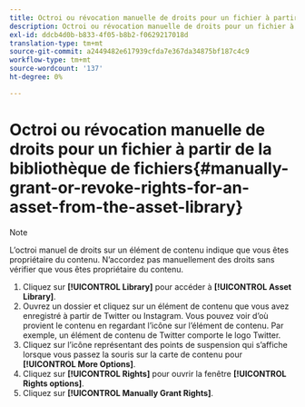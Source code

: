 ```yaml
---
title: Octroi ou révocation manuelle de droits pour un fichier à partir de la bibliothèque de fichiers
description: Octroi ou révocation manuelle de droits pour un fichier à partir de la bibliothèque de fichiers
exl-id: ddcb4d0b-b833-4f05-b8b2-f0629217018d
translation-type: tm+mt
source-git-commit: a2449482e617939cfda7e367da34875bf187c4c9
workflow-type: tm+mt
source-wordcount: '137'
ht-degree: 0%

---
```


# Octroi ou révocation manuelle de droits pour un fichier à partir de la bibliothèque de fichiers{#manually-grant-or-revoke-rights-for-an-asset-from-the-asset-library}

>[!NOTE]
>
>L’octroi manuel de droits sur un élément de contenu indique que vous êtes propriétaire du contenu. N’accordez pas manuellement des droits sans vérifier que vous êtes propriétaire du contenu.

1. Cliquez sur **[!UICONTROL Library]** pour accéder à **[!UICONTROL Asset Library]**.
1. Ouvrez un dossier et cliquez sur un élément de contenu que vous avez enregistré à partir de Twitter ou Instagram. Vous pouvez voir d’où provient le contenu en regardant l’icône sur l’élément de contenu. Par exemple, un élément de contenu de Twitter comporte le logo Twitter.
1. Cliquez sur l’icône représentant des points de suspension qui s’affiche lorsque vous passez la souris sur la carte de contenu pour **[!UICONTROL More Options]**.
1. Cliquez sur **[!UICONTROL Rights]** pour ouvrir la fenêtre **[!UICONTROL Rights options]**.
1. Cliquez sur **[!UICONTROL Manually Grant Rights]**.
